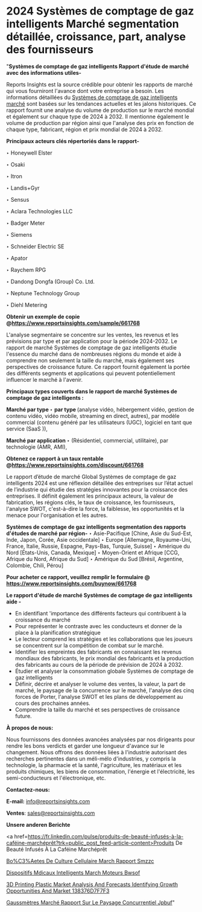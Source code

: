 # 2024 Systèmes de comptage de gaz intelligents Marché segmentation détaillée, croissance, part, analyse des fournisseurs

"<strong>Systèmes de comptage de gaz intelligents Rapport d'étude de marché avec des informations utiles-</strong>

Reports Insights est la source crédible pour obtenir les rapports de marché qui vous fourniront l'avance dont votre entreprise a besoin. Les informations détaillées du <a href=https://www.reportsinsights.com/sample/661768>Systèmes de comptage de gaz intelligents marché</a> sont basées sur les tendances actuelles et les jalons historiques. Ce rapport fournit une analyse du volume de production sur le marché mondial et également sur chaque type de 2024 à 2032. Il mentionne également le volume de production par région ainsi que l'analyse des prix en fonction de chaque type, fabricant, région et prix mondial de 2024 à 2032.

<b>Principaux acteurs clés répertoriés dans le rapport-</b>

‣ Honeywell Elster

‣ Osaki

‣ Itron

‣ Landis+Gyr

‣ Sensus

‣ Aclara Technologies LLC

‣ Badger Meter

‣ Siemens

‣ Schneider Electric SE

‣ Apator

‣ Raychem RPG

‣ Dandong Dongfa (Group) Co. Ltd.

‣ Neptune Technology Group

‣ Diehl Metering

<strong><b>Obtenir un exemple de copie @</b></strong><a href=https://www.reportsinsights.com/sample/661768><strong><b>https://www.reportsinsights.com/sample/661768</b></strong></a>

L'analyse segmentaire se concentre sur les ventes, les revenus et les prévisions par type et par application pour la période 2024-2032. Le rapport de marché Systèmes de comptage de gaz intelligents étudie l'essence du marché dans de nombreuses régions du monde et aide à comprendre non seulement la taille du marché, mais également ses perspectives de croissance future. Ce rapport fournit également la portée des différents segments et applications qui peuvent potentiellement influencer le marché à l'avenir.

<strong>Principaux types couverts dans le rapport de marché Systèmes de comptage de gaz intelligents :</strong>

<strong>Marché par type </strong>
‣ <strong> par type </strong> (analyse vidéo, hébergement vidéo, gestion de contenu vidéo, vidéo mobile, streaming en direct, autres), par modèle commercial (contenu généré par les utilisateurs (UGC), logiciel en tant que service (SaaS )),

<strong>Marché par application </strong>
‣ (Résidentiel, commercial, utilitaire), par technologie (AMR, AMI),

<strong><b>Obtenez ce rapport à un taux rentable @</b></strong><a href=https://www.reportsinsights.com/discount/661768><strong><b>https://www.reportsinsights.com/discount/661768</b></strong></a>

Le rapport d’étude de marché Global Systèmes de comptage de gaz intelligents 2024 est une réflexion détaillée des entreprises sur l’état actuel de l’industrie qui étudie des stratégies innovantes pour la croissance des entreprises. Il définit également les principaux acteurs, la valeur de fabrication, les régions clés, le taux de croissance, les fournisseurs, l'analyse SWOT, c'est-à-dire la force, la faiblesse, les opportunités et la menace pour l'organisation et les autres.

<strong>Systèmes de comptage de gaz intelligents segmentation des rapports d'études de marché par région-</strong>
‣ Asie-Pacifique [Chine, Asie du Sud-Est, Inde, Japon, Corée, Asie occidentale]
‣ Europe [Allemagne, Royaume-Uni, France, Italie, Russie, Espagne, Pays-Bas, Turquie, Suisse]
‣ Amérique du Nord [États-Unis, Canada, Mexique]
‣ Moyen-Orient et Afrique [CCG, Afrique du Nord, Afrique du Sud]
‣ Amérique du Sud [Brésil, Argentine, Colombie, Chili, Pérou]

<strong>Pour acheter ce rapport, veuillez remplir le formulaire @   <a href=https://www.reportsinsights.com/buynow/661768>https://www.reportsinsights.com/buynow/661768</a></strong>

<strong>Le rapport d'étude de marché Systèmes de comptage de gaz intelligents aide -</strong>
<ul>
  <li>En identifiant 'importance des différents facteurs qui contribuent à la croissance du marché</li>
  <li>Pour représenter le contraste avec les conducteurs et donner de la place à la planification stratégique</li>
  <li>Le lecteur comprend les stratégies et les collaborations que les joueurs se concentrent sur la compétition de combat sur le marché.</li>
  <li>Identifier les empreintes des fabricants en connaissant les revenus mondiaux des fabricants, le prix mondial des fabricants et la production des fabricants au cours de la période de prévision de 2024 à 2032.</li>
  <li>Étudier et analyser la consommation globale Systèmes de comptage de gaz intelligents</li>
  <li>Définir, décrire et analyser le volume des ventes, la valeur, la part de marché, le paysage de la concurrence sur le marché, l'analyse des cinq forces de Porter, l'analyse SWOT et les plans de développement au cours des prochaines années.</li>
  <li>Comprendre la taille du marché et ses perspectives de croissance future.</li>
</ul>
<strong>À propos de nous:</strong>

Nous fournissons des données avancées analysées par nos dirigeants pour rendre les bons verdicts et garder une longueur d'avance sur le changement. Nous offrons des données liées à l'industrie autorisant des recherches pertinentes dans un méli-mélo d'industries, y compris la technologie, la pharmacie et la santé, l'agriculture, les matériaux et les produits chimiques, les biens de consommation, l'énergie et l'électricité, les semi-conducteurs et l'électronique, etc.

<strong>Contactez-nous:</strong>

<strong>E-mail:</strong> <a href=mailto:info@reportsinsights.com>info@reportsinsights.com</a>

<strong>Ventes</strong>: <a href=mailto:sales@reportsinsights.com>sales@reportsinsights.com</a>

<strong>Unsere anderen Berichte</strong>

<a href=https://fr.linkedin.com/pulse/produits-de-beauté-infusés-à-la-caféine-marchéprêt?trk=public_post_feed-article-content>Produits De Beauté Infusés À La Caféine Marchéprêt</a>

<a href=https://www.linkedin.com/pulse/bo%C3%AEtes-de-culture-cellulaire-march%C3%A9-rapport-smzzc/>Bo%C3%Aetes De Culture Cellulaire March Rapport Smzzc</a>

<a href=https://www.linkedin.com/pulse/dispositifs-m%C3%A9dicaux-intelligents-march%C3%A9-moteurs-bwsof/>Dispositifs Mdicaux Intelligents March Moteurs Bwsof</a>

<a href=https://medium.com/@anjalimore4366343/3d-printing-plastic-market-analysis-and-forecasts-identifying-growth-opportunities-and-market-138376d7f7f3>3D Printing Plastic Market Analysis And Forecasts Identifying Growth Opportunities And Market 138376D7F7F3</a>

<a href=https://fr.linkedin.com/pulse/gaussmètres-marché-rapport-sur-le-paysage-concurrentiel-jpbuf/>Gaussmètres Marché Rapport Sur Le Paysage Concurrentiel Jpbuf</a>"
